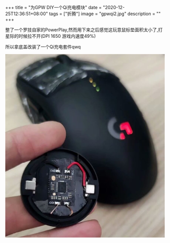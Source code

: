 +++
title = "为GPW DIY一个Qi充电模块"
date = "2020-12-25T12:36:51+08:00"
tags = ["折腾"]
image = "gpwqi2.jpg"
description = ""
+++

整了一个罗技自家的PowerPlay,然而用下来之后感觉这玩意鼠标垫面积太小了,打星际的时候拉不开(DPI 1650 游戏内速度49%)

所以拿底盖改装了一个Qi充电套件qwq

![pic](gpwqi.jpg)
